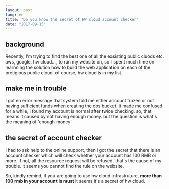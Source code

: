 ```yaml
---
layout: post
lang: en
title: "Do you know the secret of HW cloud account checker"
date: "2017-09-15"
---
```


## background

Recently, I'm trying to find the best one of all the exsisting public cluods etc. aws, google, hw cloud..., to run my website on, so I spent much time on learnning the solution how to build the web application on each of the pretigious public cloud. of course, hw cloud is in my list. 

## make me in trouble

I got en error message that system told me either account frozen or not having sufficient funds when creating the obs bucket. it made me confused for a while, I found my account is normal after twice checking. so, that means it caused by not having enough money. but the question is what's the meaning of 'enough money'.

## the secret of account checker

I had to ask help to the online support, then I got the secret that there is an account checker which will check whether your account has 100 RMB or more. if not, all the resource request will be refused. that's the cause of my trouble. it seems you cannot find the rule on the website.

So, kindly remind, if you are going to use hw cloud infrastruture, **more than 100 rmb in your account is must** it seems it's a secret of hw cloud.

